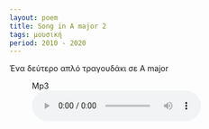 ```yaml
---
layout: poem
title: Song in A major 2
tags: μουσική
period: 2010 - 2020
---
```


Ένα δεύτερο απλό τραγουδάκι σε A major


<figure>
    <figcaption>Mp3</figcaption>
    <audio
        controls
        type="audio/mp3"
        src="/assets/audio/song_in_A_major_2.mp3">
            Your browser does not support the
            <code>audio</code> element.
    </audio>
</figure>

